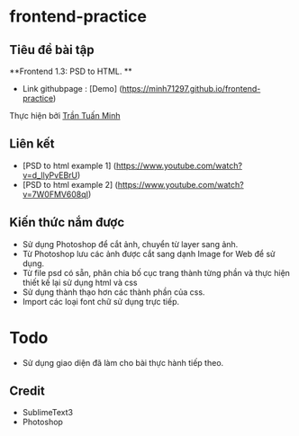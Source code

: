 # frontend-practice

## Tiêu đề bài tập
**Frontend 1.3: PSD to HTML. **
- Link githubpage : [Demo] (https://minh71297.github.io/frontend-practice)

Thực hiện bởi [Trần Tuấn Minh](https://github.com/minh71297)

## Liên kết
- [PSD to html example 1] (https://www.youtube.com/watch?v=d_llyPvEBrU)
- [PSD to html example 2] (https://www.youtube.com/watch?v=7W0FMV608qI)

## Kiến thức nắm được
- Sử dụng Photoshop để cắt ảnh, chuyển từ layer sang ảnh.
- Từ Photoshop lưu các ảnh được cắt sang dạnh Image for Web để sử dụng.
- Từ file psd có sẵn, phân chia bố cục trang thành từng phần và thực hiện thiết kế lại sử dụng html và css
- Sử dụng thành thạo hơn các thành phần của css.
- Import các loại font chữ sử dụng trực tiếp.

# Todo
- Sử dụng giao diện đã làm cho bài thực hành tiếp theo.

## Credit
- SublimeText3
- Photoshop
